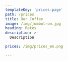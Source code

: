 ```yaml
---
templateKey: 'prices-page'
path: /prices
title: Our Coffee
image: /img/jumbotron.jpg
heading: Rates
description: >-
  Description

prices: /img/prices_en.png

---
```

